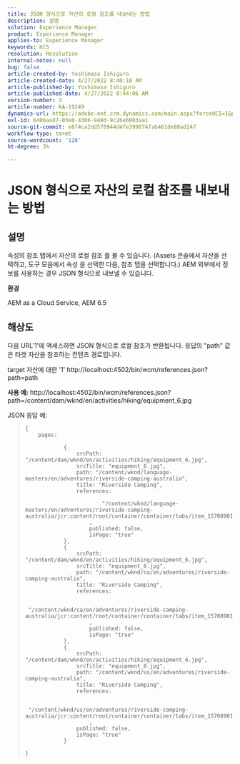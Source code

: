 ```yaml
---
title: JSON 형식으로 자산의 로컬 참조를 내보내는 방법
description: 설명
solution: Experience Manager
product: Experience Manager
applies-to: Experience Manager
keywords: KCS
resolution: Resolution
internal-notes: null
bug: false
article-created-by: Yoshimasa Ishiguro
article-created-date: 4/27/2022 8:40:18 AM
article-published-by: Yoshimasa Ishiguro
article-published-date: 4/27/2022 8:44:06 AM
version-number: 3
article-number: KA-19249
dynamics-url: https://adobe-ent.crm.dynamics.com/main.aspx?forceUCI=1&pagetype=entityrecord&etn=knowledgearticle&id=51bfd9a4-05c6-ec11-a7b6-0022480a10ee
exl-id: 6406aa87-03e0-4306-948d-9c26e6003aa1
source-git-commit: e8f4ca2dd578944d4fe399074fab461de88ad247
workflow-type: tm+mt
source-wordcount: '128'
ht-degree: 3%

---
```


# JSON 형식으로 자산의 로컬 참조를 내보내는 방법

## 설명


속성의 참조 탭에서 자산의 로컬 참조 를 볼 수 있습니다. (Assets 콘솔에서 자산을 선택하고, 도구 모음에서 속성 을 선택한 다음, 참조 탭을 선택합니다.) AEM 외부에서 정보를 사용하는 경우 JSON 형식으로 내보낼 수 있습니다.

<b>환경</b>

AEM as a Cloud Service, AEM 6.5


## 해상도


다음 URL&#39;1&#39;에 액세스하면 JSON 형식으로 로컬 참조가 반환됩니다. 응답의 &quot;path&quot; 값은 타겟 자산을 참조하는 컨텐츠 경로입니다.

target 자산에 대한 &#39;1&#39; http://localhost:4502/bin/wcm/references.json?path=path

<b>사용 예:</b>
http://localhost:4502/bin/wcm/references.json?path=/content/dam/wknd/en/activities/hiking/equipment_6.jpg

JSON 응답 예:


> ```
> {
>     pages: 
>         
>             {
>                 srcPath: "/content/dam/wknd/en/activities/hiking/equipment_6.jpg",
>                 srcTitle: "equipment_6.jpg",
>                 path: "/content/wknd/language-masters/en/adventures/riverside-camping-australia",
>                 title: "Riverside Camping",
>                 references: 
>                     
>                         "/content/wknd/language-masters/en/adventures/riverside-camping-australia/jcr:content/root/container/container/tabs/item_1570890147607/par0/image/fileReference"
>                     ,
>                     published: false,
>                     isPage: "true"
>             },
>             {
>                 srcPath: "/content/dam/wknd/en/activities/hiking/equipment_6.jpg",
>                 srcTitle: "equipment_6.jpg",
>                 path: "/content/wknd/ca/en/adventures/riverside-camping-australia",
>                 title: "Riverside Camping",
>                 references: 
>                     
>                         "/content/wknd/ca/en/adventures/riverside-camping-australia/jcr:content/root/container/container/tabs/item_1570890147607/par0/image/fileReference"
>                     ,
>                     published: false,
>                     isPage: "true"
>             },
>             {
>                 srcPath: "/content/dam/wknd/en/activities/hiking/equipment_6.jpg",
>                 srcTitle: "equipment_6.jpg",
>                 path: "/content/wknd/us/en/adventures/riverside-camping-australia",
>                 title: "Riverside Camping",
>                 references: 
>                     
>                         "/content/wknd/us/en/adventures/riverside-camping-australia/jcr:content/root/container/container/tabs/item_1570890147607/par0/image/fileReference"
>                     ,
>                 published: false,
>                 isPage: "true"
>             }
>         
> }
> ```
